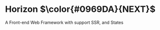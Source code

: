 <h1>
    <span>Horizon</span>
    $\color{#0969DA}{NEXT}$
</h1>

A Front-end Web Framework with support SSR, and States